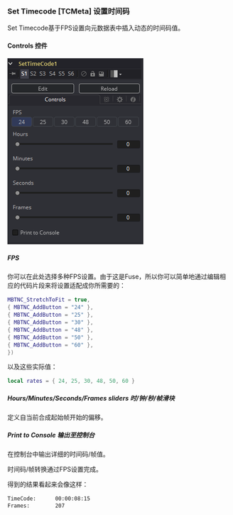 ### Set Timecode [TCMeta] 设置时间码

Set Timecode基于FPS设置向元数据表中插入动态的时间码值。

#### Controls 控件

![TCMeta_Controls](images/TCMeta_Controls.png)

##### FPS

你可以在此处选择多种FPS设置。由于这是Fuse，所以你可以简单地通过编辑相应的代码片段来将设置适配成你所需要的：

```lua
MBTNC_StretchToFit = true,
{ MBTNC_AddButton = "24" },
{ MBTNC_AddButton = "25" },
{ MBTNC_AddButton = "30" },
{ MBTNC_AddButton = "48" },
{ MBTNC_AddButton = "50" },
{ MBTNC_AddButton = "60" },
})
```

以及这些实际值：

```lua
local rates = { 24, 25, 30, 48, 50, 60 }
```

##### Hours/Minutes/Seconds/Frames sliders 时/钟/秒/帧滑块

定义自当前合成起始帧开始的偏移。

##### Print to Console 输出至控制台

在控制台中输出详细的时间码/帧值。

时间码/帧转换通过FPS设置完成。

得到的结果看起来会像这样：

```
TimeCode:      00:00:08:15
Frames:        207
```

